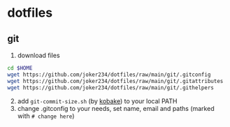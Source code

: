 # dotfiles

## git
1. download files
```bash
cd $HOME
wget https://github.com/joker234/dotfiles/raw/main/git/.gitconfig
wget https://github.com/joker234/dotfiles/raw/main/git/.gitattributes
wget https://github.com/joker234/dotfiles/raw/main/git/.githelpers
```
2. add `git-commit-size.sh` (by [kobake](https://gist.github.com/kobake/ef0a18a5b9dfc639819e19c3b0f49e05)) to your local PATH
3. change .gitconfig to your needs, set name, email and paths (marked with `# change here`)
